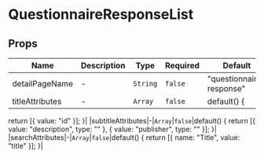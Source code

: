 # QuestionnaireResponseList

## Props

<!-- @vuese:QuestionnaireResponseList:props:start -->
|Name|Description|Type|Required|Default|
|---|---|---|---|---|
|detailPageName|-|`String`|`false`|"questionnaire-response"|
|titleAttributes|-|`Array`|`false`|default() {
  return [{
    value: "id"
  }];
}|
|subtitleAttributes|-|`Array`|`false`|default() {
  return [{
    value: "description",
    type: ""
  }, {
    value: "publisher",
    type: ""
  }];
}|
|searchAttributes|-|`Array`|`false`|default() {
  return [{
    name: "Title",
    value: "title"
  }];
}|

<!-- @vuese:QuestionnaireResponseList:props:end -->


